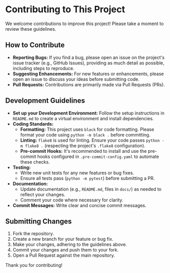 # Contributing to This Project

We welcome contributions to improve this project! Please take a moment to review these guidelines.

## How to Contribute

*   **Reporting Bugs:** If you find a bug, please open an issue on the project's issue tracker (e.g., GitHub Issues), providing as much detail as possible, including steps to reproduce.
*   **Suggesting Enhancements:** For new features or enhancements, please open an issue to discuss your ideas before submitting code.
*   **Pull Requests:** Contributions are primarily made via Pull Requests (PRs).

## Development Guidelines

*   **Set up your Development Environment:** Follow the setup instructions in `README.md` to create a virtual environment and install dependencies.
*   **Coding Standards:**
    *   **Formatting:** This project uses `black` for code formatting. Please format your code using `python -m black .` before committing.
    *   **Linting:** `flake8` is used for linting. Ensure your code passes `python -m flake8 .` (respecting the project's `.flake8` configuration).
    *   **Pre-commit Hooks:** It's recommended to install and use the pre-commit hooks configured in `.pre-commit-config.yaml` to automate these checks.
*   **Testing:**
    *   Write new unit tests for any new features or bug fixes.
    *   Ensure all tests pass (`python -m pytest`) before submitting a PR.
*   **Documentation:**
    *   Update documentation (e.g., `README.md`, files in `docs/`) as needed to reflect your changes.
    *   Comment your code where necessary for clarity.
*   **Commit Messages:** Write clear and concise commit messages.

## Submitting Changes

1.  Fork the repository.
2.  Create a new branch for your feature or bug fix.
3.  Make your changes, adhering to the guidelines above.
4.  Commit your changes and push them to your fork.
5.  Open a Pull Request against the main repository.

Thank you for contributing!
